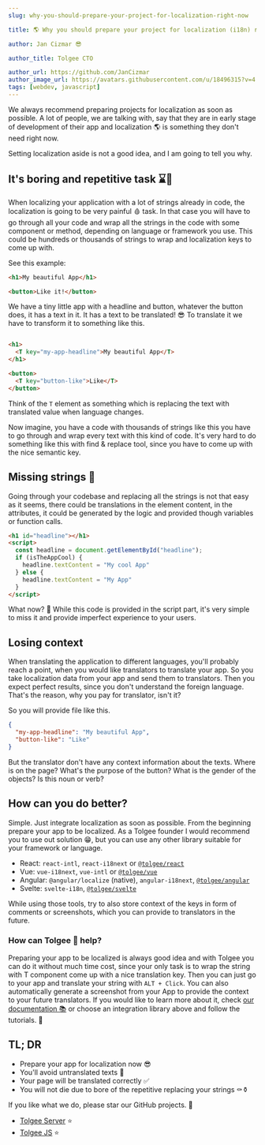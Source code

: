 ```yaml
---
slug: why-you-should-prepare-your-project-for-localization-right-now

title: 🌎 Why you should prepare your project for localization (i18n) right now

author: Jan Cizmar 😎

author_title: Tolgee CTO

author_url: https://github.com/JanCizmar
author_image_url: https://avatars.githubusercontent.com/u/18496315?v=4
tags: [webdev, javascript]
---
```


We always recommend preparing projects for localization as soon as possible. A lot of people, we are talking
with, say that they are in early stage of development of their app and localization 🌎 is something they don't need
right now.

Setting localization aside is not a good idea, and I am going to tell you why.

<!--truncate-->

## It's boring and repetitive task ⌛🔄

When localizing your application with a lot of strings already in code, the localization is going to be very painful 🩸
task. In that case you will have to go through all your code and wrap all the strings in the code with some component or
method, depending on language or framework you use. This could be hundreds or thousands of strings to wrap and
localization keys to come up with.

See this example:

```html
<h1>My beautiful App</h1>

<button>Like it!</button>
```

We have a tiny little app with a headline and button, whatever the button does, it has a text in it. It has a text to be
translated! 😎 To translate it we have to transform it to something like this.

```html

<h1>
  <T key="my-app-headline">My beautiful App</T>
</h1>

<button>
  <T key="button-like">Like</T>
</button>
```

Think of the `T` element as something which is replacing the text with translated value when language changes.

Now imagine, you have a code with thousands of strings like this you have to go through and wrap every text with this
kind of code. It's very hard to do something like this with find & replace tool, since you have to come up with the nice
semantic key.

## Missing strings 🎯

Going through your codebase and replacing all the strings is not that easy as it seems, there could be translations in
the element content, in the attributes, it could be generated by the logic and provided though variables or function
calls.

```html
<h1 id="headline"></h1>
<script>
  const headline = document.getElementById("headline");
  if (isTheAppCool) {
    headline.textContent = "My cool App"
  } else {
    headline.textContent = "My App"
  }
</script>
```

What now? 🙈 While this code is provided in the script part, it's very simple to miss it and provide imperfect
experience to your users.

## Losing context

When translating the application to different languages, you'll probably reach a point, when you would like translators
to translate your app. So you take localization data from your app and send them to translators. Then you expect perfect
results, since you don't understand the foreign language. That's the reason, why you pay for translator, isn't it?

So you will provide file like this.

```json title="en.json"
{
  "my-app-headline": "My beautiful App",
  "button-like": "Like"
}
```

But the translator don't have any context information about the texts. Where is on the page? What's the purpose of the
button? What is the gender of the objects? Is this noun or verb?

## How can you do better?

Simple. Just integrate localization as soon as possible. From the beginning prepare your app to be localized. As a
Tolgee founder I would recommend you to use out solution 😁, but you can use any other library suitable for your
framework or language.

- React: `react-intl`, `react-i18next` or [`@tolgee/react`](https://tolgee.io/integrations/react)
- Vue: `vue-i18next`, `vue-intl` or [`@tolgee/vue`](https://tolgee.io/integrations/vue)
- Angular: `@angular/localize` (native), `angular-i18next`, [`@tolgee/angular`](https://tolgee.io/integrations/angular)
- Svelte: `svelte-i18n`, [`@tolgee/svelte`](https://tolgee.io/integrations/svelte)

While using those tools, try to also store context of the keys in form of comments or screenshots, which you can provide
to translators in the future.

### How can Tolgee 🐁 help?

Preparing your app to be localized is always good idea and with Tolgee you can do it without much time cost, since your
only task is to wrap the string with T component come up with a nice translation key. Then you can just go to your app
and translate your string with `ALT + Click`. You can also automatically generate a screenshot from your App to provide
the context to your future translators. If you would like to learn more about it,
check [our documentation 📚](https://tolgee.io/docs) or choose an integration library above and follow the tutorials. 📖 

## TL; DR

- Prepare your app for localization now 😎
- You'll avoid untranslated texts 🥳
- Your page will be translated correctly ✅
- You will not die due to bore of the repetitive replacing your strings ⚰️⚱️

If you like what we do, please star our GitHub projects. 🙏

- [Tolgee Server](https://github.com/tolgee/server) ⭐
- [Tolgee JS](https://github.com/tolgee/tolgee-js) ⭐
